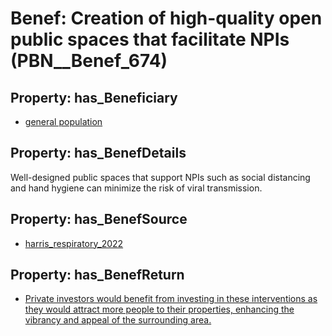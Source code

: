 # Benef: __Creation of high-quality open public spaces that facilitate NPIs__ (PBN__Benef_674)

## Property: has_Beneficiary

* [general population](../Stakeholder/PBN__Stakeholder_9)

## Property: has_BenefDetails

Well-designed public spaces that support NPIs such as social distancing and hand hygiene can minimize the risk of viral transmission.

## Property: has_BenefSource

* [harris_respiratory_2022](../Article/PBN__Article_133)

## Property: has_BenefReturn

* [Private investors would benefit from investing in these interventions as they would attract more people to their properties, enhancing the vibrancy and appeal of the surrounding area.](../BenefReturn/PBN__BenefReturn_721)

